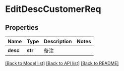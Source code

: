 # EditDescCustomerReq

## Properties
Name | Type | Description | Notes
------------ | ------------- | ------------- | -------------
**desc** | **str** |  备注 | 

[[Back to Model list]](../README.md#documentation-for-models) [[Back to API list]](../README.md#documentation-for-api-endpoints) [[Back to README]](../README.md)

